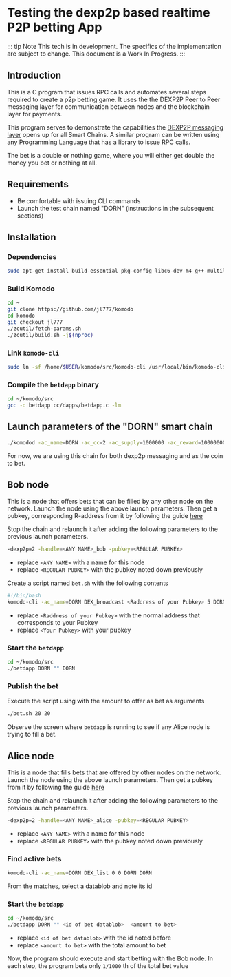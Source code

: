 # Testing the dexp2p based realtime P2P betting App

::: tip Note
This tech is in development. The specifics of the implementation are subject to change. This document is a Work In Progress.
:::

## Introduction

This is a C program that issues RPC calls and automates several steps required to create a p2p betting game. It uses the the DEXP2P Peer to Peer messaging layer for communication between nodes and the blockchain layer for payments.

This program serves to demonstrate the capabilities the [DEXP2P messaging layer](https://docs.komodoplatform.com/basic-docs/smart-chains/smart-chain-setup/dexp2p.html) opens up for all Smart Chains. A similar program can be written using any Programming Language that has a library to issue RPC calls.

The bet is a double or nothing game, where you will either get double the money you bet or nothing at all.

## Requirements

- Be comfortable with issuing CLI commands
- Launch the test chain named "DORN" (instructions in the subsequent sections)

## Installation

### Dependencies

```bash
sudo apt-get install build-essential pkg-config libc6-dev m4 g++-multilib autoconf libtool ncurses-dev unzip git python python-zmq zlib1g-dev wget curl bsdmainutils automake cmake clang ntp ntpdate nano -y
```

### Build Komodo

```bash
cd ~
git clone https://github.com/jl777/komodo
cd komodo
git checkout jl777
./zcutil/fetch-params.sh
./zcutil/build.sh -j$(nproc)
```

### Link `komodo-cli`

```bash
sudo ln -sf /home/$USER/komodo/src/komodo-cli /usr/local/bin/komodo-cli
```

### Compile the `betdapp` binary

```bash
cd ~/komodo/src
gcc -o betdapp cc/dapps/betdapp.c -lm
```

## Launch parameters of the "DORN" smart chain

```bash
./komodod -ac_name=DORN -ac_cc=2 -ac_supply=1000000 -ac_reward=100000000 -addnode=136.243.58.134
```

For now, we are using this chain for both dexp2p messaging and as the coin to bet.

## Bob node

This is a node that offers bets that can be filled by any other node on the network. Launch the node using the above launch parameters. Then get a pubkey, corresponding R-address from it by following the guide [here](./get-new-pubkey)  

Stop the chain and relaunch it after adding the following parameters to the previous launch parameters.

```bash
-dexp2p=2 -handle=<ANY NAME>_bob -pubkey=<REGULAR PUBKEY>
```

- replace `<ANY NAME>` with a name for this node 
- replace `<REGULAR PUBKEY>` with the pubkey noted down previously

Create a script named `bet.sh` with the following contents

```bash
#!/bin/bash
komodo-cli -ac_name=DORN DEX_broadcast <Raddress of your Pubkey> 5 DORN DORN <Your Pubkey> $1 $2
```

- replace `<Raddress of your Pubkey>` with the normal address that corresponds to your Pubkey
- replace `<Your Pubkey>` with your pubkey

### Start the `betdapp`

```bash
cd ~/komodo/src
./betdapp DORN "" DORN
```

### Publish the bet

Execute the script using with the amount to offer as bet as arguments

```bash
./bet.sh 20 20
```

Observe the screen where `betdapp` is running to see if any Alice node is trying to fill a bet.

## Alice node

This is a node that fills bets that are offered by other nodes on the network. Launch the node using the above launch parameters. Then get a pubkey from it by following the guide [here](./get-new-pubkey)  

Stop the chain and relaunch it after adding the following parameters to the previous launch parameters.

```bash
-dexp2p=2 -handle=<ANY NAME>_alice -pubkey=<REGULAR PUBKEY>
```

- replace `<ANY NAME>` with a name for this node 
- replace `<REGULAR PUBKEY>` with the pubkey noted down previously

### Find active bets

```bash
komodo-cli -ac_name=DORN DEX_list 0 0 DORN DORN
```

From the matches, select a datablob and note its id

### Start the `betdapp`

```bash
cd ~/komodo/src
./betdapp DORN "" <id of bet datablob>  <amount to bet>
```

- replace `<id of bet datablob>` with the id noted before
- replace `<amount to bet>` with the total amount to bet

Now, the program should execute and start betting with the Bob node. In each step, the program bets only `1/1000` th of the total bet value


